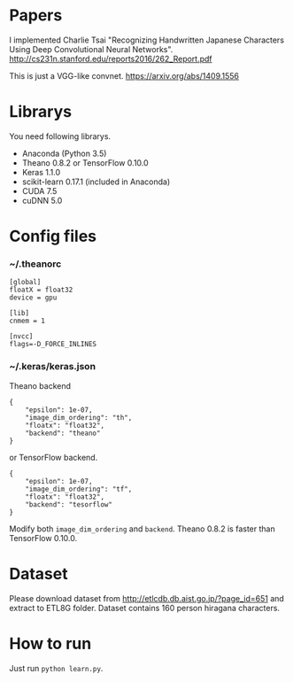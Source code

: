 # Papers
I implemented Charlie Tsai "Recognizing Handwritten Japanese Characters Using Deep Convolutional Neural Networks".
http://cs231n.stanford.edu/reports2016/262_Report.pdf

This is just a VGG-like convnet.
https://arxiv.org/abs/1409.1556

# Librarys
You need following librarys.
- Anaconda (Python 3.5)
- Theano 0.8.2 or TensorFlow 0.10.0
- Keras 1.1.0
- scikit-learn 0.17.1 (included in Anaconda)
- CUDA 7.5
- cuDNN 5.0

# Config files
### ~/.theanorc
```
[global]
floatX = float32
device = gpu

[lib]
cnmem = 1

[nvcc]
flags=-D_FORCE_INLINES
```

### ~/.keras/keras.json

Theano backend
```
{
    "epsilon": 1e-07,
    "image_dim_ordering": "th",
    "floatx": "float32",
    "backend": "theano"
}
```
or TensorFlow backend.
```
{
    "epsilon": 1e-07,
    "image_dim_ordering": "tf",
    "floatx": "float32",
    "backend": "tesorflow"
}
```
Modify both ```image_dim_ordering``` and ```backend```.
Theano 0.8.2 is faster than TensorFlow 0.10.0.

# Dataset
Please download dataset from http://etlcdb.db.aist.go.jp/?page_id=651 and extract to ETL8G folder.
Dataset contains 160 person hiragana characters.

# How to run
Just run ```python learn.py```.
